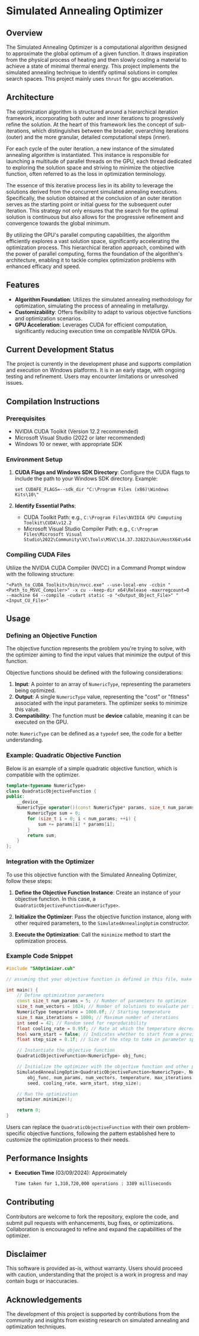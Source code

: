 # Simulated Annealing Optimizer

## Overview

The Simulated Annealing Optimizer is a computational algorithm designed to approximate the global optimum of a given function. It draws inspiration from the physical process of heating and then slowly cooling a material to achieve a state of minimal thermal energy. This project implements the simulated annealing technique to identify optimal solutions in complex search spaces. This project mainly uses `thrust` for gpu acceleration. 

## Architecture

The optimization algorithm is structured around a hierarchical iteration framework, incorporating both outer and inner iterations to progressively refine the solution. At the heart of this framework lies the concept of sub-iterations, which distinguishes between the broader, overarching iterations (outer) and the more granular, detailed computational steps (inner).

For each cycle of the outer iteration, a new instance of the simulated annealing algorithm is instantiated. This instance is responsible for launching a multitude of parallel threads on the GPU, each thread dedicated to exploring the solution space and striving to minimize the objective function, often referred to as the loss in optimization terminology.

The essence of this iterative process lies in its ability to leverage the solutions derived from the concurrent simulated annealing executions. Specifically, the solution obtained at the conclusion of an outer iteration serves as the starting point or initial guess for the subsequent outer iteration. This strategy not only ensures that the search for the optimal solution is continuous but also allows for the progressive refinement and convergence towards the global minimum.

By utilizing the GPU's parallel computing capabilities, the algorithm efficiently explores a vast solution space, significantly accelerating the optimization process. This hierarchical iteration approach, combined with the power of parallel computing, forms the foundation of the algorithm's architecture, enabling it to tackle complex optimization problems with enhanced efficacy and speed.

## Features

- **Algorithm Foundation**: Utilizes the simulated annealing methodology for optimization, simulating the process of annealing in metallurgy.
- **Customizability**: Offers flexibility to adapt to various objective functions and optimization scenarios.
- **GPU Acceleration**: Leverages CUDA for efficient computation, significantly reducing execution time on compatible NVIDIA GPUs.

## Current Development Status

The project is currently in the development phase and supports compilation and execution on Windows platforms. It is in an early stage, with ongoing testing and refinement. Users may encounter limitations or unresolved issues.

## Compilation Instructions

### Prerequisites

- NVIDIA CUDA Toolkit (Version 12.2 recommended)
- Microsoft Visual Studio (2022 or later recommended)
- Windows 10 or newer, with appropriate SDK

### Environment Setup

1. **CUDA Flags and Windows SDK Directory**:
   Configure the CUDA flags to include the path to your Windows SDK directory.
   Example:
   
   ```shell
   set CUDAFE_FLAGS=--sdk_dir "C:\Program Files (x86)\Windows Kits\10\"
   ```

2. **Identify Essential Paths**:
   
   - CUDA Toolkit Path: e.g., `C:\Program Files\NVIDIA GPU Computing Toolkit\CUDA\v12.2`
   - Microsoft Visual Studio Compiler Path: e.g., `C:\Program Files\Microsoft Visual Studio\2022\Community\VC\Tools\MSVC\14.37.32822\bin\HostX64\x64`

### Compiling CUDA Files

Utilize the NVIDIA CUDA Compiler (NVCC) in a Command Prompt window with the following structure:

```shell
"<Path_to_CUDA_Toolkit>/bin/nvcc.exe" --use-local-env -ccbin "<Path_to_MSVC_Compiler>" -x cu --keep-dir x64\Release -maxrregcount=0 --machine 64 --compile -cudart static -o "<Output_Object_File>" "<Input_CU_File>"
```

## Usage

### Defining an Objective Function

The objective function represents the problem you're trying to solve, with the optimizer aiming to find the input values that minimize the output of this function.

Objective functions should be defined with the following considerations:

1. **Input**: A pointer to an array of `NumericType`, representing the parameters being optimized.
2. **Output**: A single `NumericType` value, representing the "cost" or "fitness" associated with the input parameters. The optimizer seeks to minimize this value.
3. **Compatibility**: The function must be __device__ callable, meaning it can be executed on the GPU.

note: `NumericType` can be defined as a `typedef` see, the code for a better understanding.

### Example: Quadratic Objective Function

Below is an example of a simple quadratic objective function, which is compatible with the optimizer. 

```cpp
template<typename NumericType>
class QuadraticObjectiveFunction {
public:
    __device__
    NumericType operator()(const NumericType* params, size_t num_params) {
        NumericType sum = 0;
        for (size_t i = 0; i < num_params; ++i) {
            sum += params[i] * params[i];
        }
        return sum;
    }
};
```

### Integration with the Optimizer

To use this objective function with the Simulated Annealing Optimizer, follow these steps:

1. **Define the Objective Function Instance**: Create an instance of your objective function. In this case, a `QuadraticObjectiveFunction<NumericType>`.

2. **Initialize the Optimizer**: Pass the objective function instance, along with other required parameters, to the `SimulatedAnnealingOptim` constructor.

3. **Execute the Optimization**: Call the `minimize` method to start the optimization process.

### Example Code Snippet

```cpp
#include "SAOptimizer.cuh" 

// assuming that your objective function is defined in this file, make sure to follow the above pattern for implementing the objective function 

int main() {
    // Define optimization parameters
    const size_t num_params = 5; // Number of parameters to optimize
    size_t num_vectors = 1024; // Number of solutions to evaluate per iteration
    NumericType temperature = 1000.0f; // Starting temperature
    size_t max_iterations = 1000; // Maximum number of iterations
    int seed = 42; // Random seed for reproducibility
    float cooling_rate = 0.95f; // Rate at which the temperature decreases
    bool warm_start = false; // Indicates whether to start from a previous solution
    float step_size = 0.1f; // Size of the step to take in parameter space

    // Instantiate the objective function
    QuadraticObjectiveFunction<NumericType> obj_func;

    // Initialize the optimizer with the objective function and other parameters
    SimulatedAnnealingOptim<QuadraticObjectiveFunction<NumericType>, NumericType> optimizer(
        obj_func, num_params, num_vectors, temperature, max_iterations,
        seed, cooling_rate, warm_start, step_size);

    // Run the optimization
    optimizer.minimize();

    return 0;
}
```

Users can replace the `QuadraticObjectiveFunction` with their own problem-specific objective functions, following the pattern established here to customize the optimization process to their needs.

## Performance Insights

- **Execution Time** (03/09/2024): Approximately 
  
  ```bash
  Time taken for 1,310,720,000 operations : 3389 milliseconds
  ```

## Contributing

Contributors are welcome to fork the repository, explore the code, and submit pull requests with enhancements, bug fixes, or optimizations. Collaboration is encouraged to refine and expand the capabilities of the optimizer.

## Disclaimer

This software is provided as-is, without warranty. Users should proceed with caution, understanding that the project is a work in progress and may contain bugs or inaccuracies.

## Acknowledgements

The development of this project is supported by contributions from the community and insights from existing research on simulated annealing and optimization techniques.
